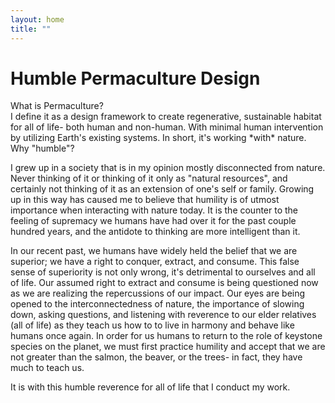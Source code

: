 ```yaml
---
layout: home
title: ""
---
```

<script src="index-script.js" defer="true"></script>

# Humble Permaculture Design

<div class="expand">
  <div class="button">
    What is Permaculture?
  </div>
  <div class="content">
    I define it as a design framework to create regenerative, sustainable habitat for all of life- both human and non-human. With minimal human intervention by utilizing Earth's existing systems. In short, it's working *with* nature.
  </div>
</div>

<div class="expand">
  <div class="button">
    Why "humble"?
  </div>
  <div class="content">
  <p>
    I grew up in a society that is in my opinion mostly disconnected from nature. Never thinking of it or thinking of it only as "natural resources", and certainly not thinking of it as an extension of one's self or family. Growing up in this way has caused me to believe that humility is of utmost importance when interacting with nature today. It is the counter to the feeling of supremacy we humans have had over it for the past couple hundred years, and the antidote to thinking are more intelligent than it.
    </p>
    <p>
    In our recent past, we humans have widely held the belief that we are superior; we have a right to conquer, extract, and consume. This false sense of superiority is not only wrong, it's detrimental to ourselves and all of life. Our assumed right to extract and consume is being questioned now as we are realizing the repercussions of our impact. Our eyes are being opened to the interconnectedness of nature, the importance of slowing down, asking questions, and listening with reverence to our elder relatives (all of life) as they teach us how to to live in harmony and behave like humans once again. In order for us humans to return to the role of keystone species on the planet, we must first practice humility and accept that we are not greater than the salmon, the beaver, or the trees- in fact, they have much to teach us.
    </p>
    <p>
    It is with this humble reverence for all of life that I conduct my work.
    </p>
  </div>
</div>

